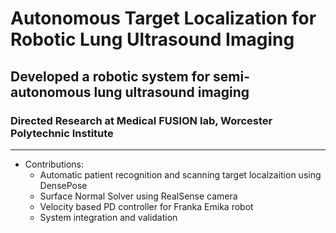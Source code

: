 # Autonomous Target Localization for Robotic Lung Ultrasound Imaging
## Developed a robotic system for semi-autonomous lung ultrasound imaging
### Directed Research at Medical FUSION lab, Worcester Polytechnic Institute
---
- Contributions:
  - Automatic patient recognition and scanning target localzaition using DensePose
  - Surface Normal Solver using RealSense camera
  - Velocity based PD controller for Franka Emika robot
  - System integration and validation

